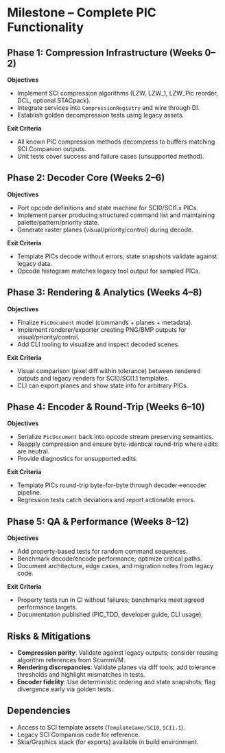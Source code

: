 # Milestone – Complete PIC Functionality

## Phase 1: Compression Infrastructure (Weeks 0–2)
**Objectives**
- Implement SCI compression algorithms (LZW, LZW_1, LZW_Pic reorder, DCL, optional STACpack).
- Integrate services into `CompressionRegistry` and wire through DI.
- Establish golden decompression tests using legacy assets.

**Exit Criteria**
- All known PIC compression methods decompress to buffers matching SCI Companion outputs.
- Unit tests cover success and failure cases (unsupported method).

## Phase 2: Decoder Core (Weeks 2–6)
**Objectives**
- Port opcode definitions and state machine for SCI0/SCI1.x PICs.
- Implement parser producing structured command list and maintaining palette/pattern/priority state.
- Generate raster planes (visual/priority/control) during decode.

**Exit Criteria**
- Template PICs decode without errors; state snapshots validate against legacy data.
- Opcode histogram matches legacy tool output for sampled PICs.

## Phase 3: Rendering & Analytics (Weeks 4–8)
**Objectives**
- Finalize `PicDocument` model (commands + planes + metadata).
- Implement renderer/exporter creating PNG/BMP outputs for visual/priority/control.
- Add CLI tooling to visualize and inspect decoded scenes.

**Exit Criteria**
- Visual comparison (pixel diff within tolerance) between rendered outputs and legacy renders for SCI0/SCI1.1 templates.
- CLI can export planes and show state info for arbitrary PICs.

## Phase 4: Encoder & Round-Trip (Weeks 6–10)
**Objectives**
- Serialize `PicDocument` back into opcode stream preserving semantics.
- Reapply compression and ensure byte-identical round-trip where edits are neutral.
- Provide diagnostics for unsupported edits.

**Exit Criteria**
- Template PICs round-trip byte-for-byte through decoder→encoder pipeline.
- Regression tests catch deviations and report actionable errors.

## Phase 5: QA & Performance (Weeks 8–12)
**Objectives**
- Add property-based tests for random command sequences.
- Benchmark decode/encode performance; optimize critical paths.
- Document architecture, edge cases, and migration notes from legacy code.

**Exit Criteria**
- Property tests run in CI without failures; benchmarks meet agreed performance targets.
- Documentation published (PIC_TDD, developer guide, CLI usage).

## Risks & Mitigations
- **Compression parity**: Validate against legacy outputs; consider reusing algorithm references from ScummVM.
- **Rendering discrepancies**: Validate planes via diff tools; add tolerance thresholds and highlight mismatches in tests.
- **Encoder fidelity**: Use deterministic ordering and state snapshots; flag divergence early via golden tests.

## Dependencies
- Access to SCI template assets (`TemplateGame/SCI0`, `SCI1.1`).
- Legacy SCI Companion code for reference.
- Skia/Graphics stack (for exports) available in build environment.
